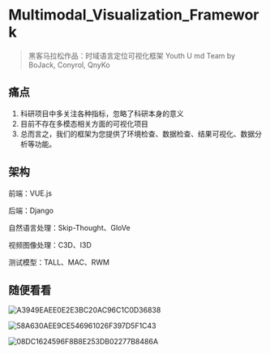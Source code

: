# Multimodal_Visualization_Framework

> 黑客马拉松作品：时域语言定位可视化框架
> Youth U md Team by BoJack, Conyrol, QnyKo



## 痛点

1. 科研项目中多关注各种指标，忽略了科研本身的意义
2. 目前不存在多模态相关方面的可视化项目
3. 总而言之，我们的框架为您提供了环境检查、数据检查、结果可视化、数据分析等功能。



## 架构

前端：VUE.js

后端：Django

自然语言处理：Skip-Thought、GloVe

视频图像处理：C3D、I3D

测试模型：TALL、MAC、RWM



## 随便看看

![A3949EAEE0E2E3BC20AC96C1C0D36838](https://githubpage.oss-cn-qingdao.aliyuncs.com/mypicA3949EAEE0E2E3BC20AC96C1C0D36838.jpg)

![58A630AEE9CE546961026F397D5F1C43](https://githubpage.oss-cn-qingdao.aliyuncs.com/mypic58A630AEE9CE546961026F397D5F1C43.png)

![08DC1624596F8B8E253DB02277B8486A](https://githubpage.oss-cn-qingdao.aliyuncs.com/mypic08DC1624596F8B8E253DB02277B8486A.png)

